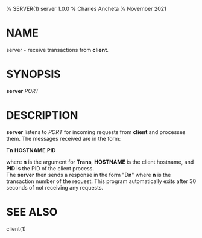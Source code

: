 % SERVER(1) server 1.0.0
% Charles Ancheta
% November 2021

# NAME

server - receive transactions from **client**.

# SYNOPSIS

**server** _PORT_

# DESCRIPTION

**server** listens to _PORT_ for incoming requests from **client** and processes them. The messages received are in the form:

T**n** **HOSTNAME**.**PID**

where **n** is the argument for **Trans**, **HOSTNAME** is the client hostname, and **PID** is the PID of the client process.  
The **server** then sends a response in the form "D**n**" where **n** is the transaction number of the request.
This program automatically exits after 30 seconds of not receiving any requests.

# SEE ALSO

client(1)
